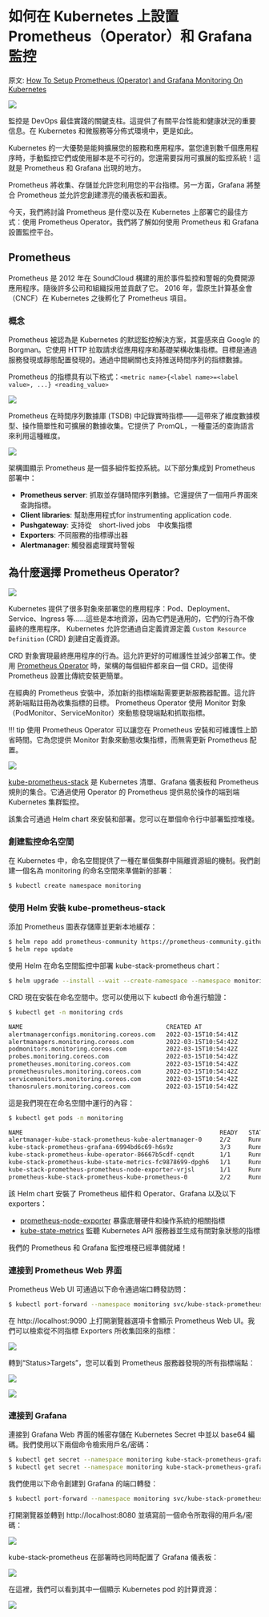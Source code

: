 # 如何在 Kubernetes 上設置 Prometheus（Operator）和 Grafana 監控

原文: [How To Setup Prometheus (Operator) and Grafana Monitoring On Kubernetes](https://getbetterdevops.io/setup-prometheus-and-grafana-on-kubernetes/)

![](./assets/k8s-monitor-prometheus.webp)


監控是 DevOps 最佳實踐的關鍵支柱。這提供了有關平台性能和健康狀況的重要信息。在 Kubernetes 和微服務等分佈式環境中，更是如此。

Kubernetes 的一大優勢是能夠擴展您的服務和應用程序。當您達到數千個應用程序時，手動監控它們或使用腳本是不可行的。您還需要採用可擴展的監控系統！這就是 Prometheus 和 Grafana 出現的地方。

Prometheus 將收集、存儲並允許您利用您的平台指標。另一方面，Grafana 將整合 Prometheus 並允許您創建漂亮的儀表板和圖表。

今天，我們將討論 Prometheus 是什麼以及在 Kubernetes 上部署它的最佳方式：使用 Prometheus Operator。我們將了解如何使用 Prometheus 和 Grafana 設置監控平台。

## Prometheus

Prometheus 是 2012 年在 SoundCloud 構建的用於事件監控和警報的免費開源應用程序。隨後許多公司和組織採用並貢獻了它。 2016 年，雲原生計算基金會（CNCF）在 Kubernetes 之後孵化了 Prometheus 項目。

### 概念

Prometheus 被認為是 Kubernetes 的默認監控解決方案，其靈感來自 Google 的 Borgman。它使用 HTTP 拉取請求從應用程序和基礎架構收集指標。目標是通過服務發現或靜態配置發現的。通過中間網關也支持推送時間序列的指標數據。

Prometheus 的指標具有以下格式：`<metric name>{<label name>=<label value>, ...} <reading_value>`

![](./assets/prom-text-format.webp)

Prometheus 在時間序列數據庫 (TSDB) 中記錄實時指標——這帶來了維度數據模型、操作簡單性和可擴展的數據收集。它提供了 PromQL，一種靈活的查詢語言來利用這種維度。

![](./assets/prometheus-architecture.png)

架構圖顯示 Prometheus 是一個多組件監控系統。以下部分集成到 Prometheus 部署中：

- **Prometheus server**: 抓取並存儲時間序列數據。它還提供了一個用戶界面來查詢指標。
- **Client libraries**: 幫助應用程式for instrumenting application code.
- **Pushgateway**: 支持從　short-lived jobs　中收集指標
- **Exporters**: 不同服務的指標導出器
- **Alertmanager**: 觸發器處理實時警報

## 為什麼選擇 Prometheus Operator?

![](./assets/prometheus-operator.png)

Kubernetes 提供了很多對象來部署您的應用程序：Pod、Deployment、Service、Ingress 等……這些是本地資源，因為它們是通用的，它們的行為不像最終的應用程序。 Kubernetes 允許您通過自定義資源定義 `Custom Resource Definition` (CRD) 創建自定義資源。

CRD 對象實現最終應用程序的行為。這允許更好的可維護性並減少部署工作。使用 [Prometheus Operator](https://github.com/prometheus-operator/prometheus-operator) 時，架構的每個組件都來自一個 CRD。這使得 Prometheus 設置比傳統安裝更簡單。

在經典的 Prometheus 安裝中，添加新的指標端點需要更新服務器配置。這允許將新端點註冊為收集指標的目標。 Prometheus Operator 使用 Monitor 對象（PodMonitor、ServiceMonitor）來動態發現端點和抓取指標。

!!! tip
    使用 Prometheus Operator 可以讓您在 Prometheus 安裝和可維護性上節省時間。它為您提供 Monitor 對象來動態收集指標，而無需更新 Prometheus 配置。

![](./assets/prometheus-operator2.png)

[kube-prometheus-stack](https://github.com/prometheus-community/helm-charts/tree/main/charts/kube-prometheus-stack) 是 Kubernetes 清單、Grafana 儀表板和 Prometheus 規則的集合。它通過使用 Operator 的 Prometheus 提供易於操作的端到端 Kubernetes 集群監控。

該集合可通過 Helm chart 來安裝和部署。您可以在單個命令行中部署監控堆棧。

### 創建監控命名空間

在 Kubernetes 中，命名空間提供了一種在單個集群中隔離資源組的機制。我們創建一個名為 monitoring 的命名空間來準備新的部署：

```bash
$ kubectl create namespace monitoring
```

### 使用 Helm 安裝 kube-prometheus-stack

添加 Prometheus 圖表存儲庫並更新本地緩存：

```bash
$ helm repo add prometheus-community https://prometheus-community.github.io/helm-charts
$ helm repo update 
```

使用 Helm 在命名空間監控中部署 kube-stack-prometheus chart：

```bash
$ helm upgrade --install --wait --create-namespace --namespace monitoring  kube-stack-prometheus prometheus-community/kube-prometheus-stack
```

CRD 現在安裝在命名空間中。您可以使用以下 kubectl 命令進行驗證：

```bash
$ kubectl get -n monitoring crds    

NAME                                        CREATED AT
alertmanagerconfigs.monitoring.coreos.com   2022-03-15T10:54:41Z
alertmanagers.monitoring.coreos.com         2022-03-15T10:54:42Z
podmonitors.monitoring.coreos.com           2022-03-15T10:54:42Z
probes.monitoring.coreos.com                2022-03-15T10:54:42Z
prometheuses.monitoring.coreos.com          2022-03-15T10:54:42Z
prometheusrules.monitoring.coreos.com       2022-03-15T10:54:42Z
servicemonitors.monitoring.coreos.com       2022-03-15T10:54:42Z
thanosrulers.monitoring.coreos.com          2022-03-15T10:54:42Z
```

這是我們現在在命名空間中運行的內容：

```bash
$ kubectl get pods -n monitoring            

NAME                                                       READY   STATUS    RESTARTS   AGE
alertmanager-kube-stack-prometheus-kube-alertmanager-0     2/2     Running   0          2m36s
kube-stack-prometheus-grafana-6994bd6c69-h6s9z             3/3     Running   0          13h
kube-stack-prometheus-kube-operator-86667b5cdf-cqndt       1/1     Running   0          13h
kube-stack-prometheus-kube-state-metrics-fc9878699-dpgh6   1/1     Running   0          13h
kube-stack-prometheus-prometheus-node-exporter-vrjsl       1/1     Running   0          13h
prometheus-kube-stack-prometheus-kube-prometheus-0         2/2     Running   0          13h
```

該 Helm chart 安裝了 Prometheus 組件和 Operator、Grafana 以及以下 exporters：

- [prometheus-node-exporter](https://github.com/prometheus/node_exporter) 暴露底層硬件和操作系統的相關指標
- [kube-state-metrics](https://github.com/kubernetes/kube-state-metrics) 監聽 Kubernetes API 服務器並生成有關對象狀態的指標

我們的 Prometheus 和 Grafana 監控堆棧已經準備就緒！

### 連接到 Prometheus Web 界面

Prometheus Web UI 可通過以下命令通過端口轉發訪問：

```bash
$ kubectl port-forward --namespace monitoring svc/kube-stack-prometheus-kube-prometheus 9090:9090 --address="0.0.0.0"
```

在 http://localhost:9090 上打開瀏覽器選項卡會顯示 Prometheus Web UI。我們可以檢索從不同指標 Exporters 所收集回來的指標：

![](./assets/prometheus-ui.png)

轉到“Status>Targets”，您可以看到 Prometheus 服務器發現的所有指標端點：

![](./assets/prometheus-ui3.png)

![](./assets/prometheus-ui2.png)

### 連接到 Grafana

連接到 Grafana Web 界面的帳密存儲在 Kubernetes Secret 中並以 base64 編碼。我們使用以下兩個命令檢索用戶名/密碼：

```bash
$ kubectl get secret --namespace monitoring kube-stack-prometheus-grafana -o jsonpath='{.data.admin-user}' | base64 -d
$ kubectl get secret --namespace monitoring kube-stack-prometheus-grafana -o jsonpath='{.data.admin-password}' | base64 -d
```

我們使用以下命令創建到 Grafana 的端口轉發：

```bash
$ kubectl port-forward --namespace monitoring svc/kube-stack-prometheus-grafana 8080:80 --address="0.0.0.0"
```

打開瀏覽器並轉到 http://localhost:8080 並填寫前一個命令所取得的用戶名/密碼：

![](./assets/grafana-ui.png)

kube-stack-prometheus 在部署時也同時配置了 Grafana 儀表板：

![](./assets/grafana-ui2.png)

在這裡，我們可以看到其中一個顯示 Kubernetes pod 的計算資源：

![](./assets/grafana-ui3.png)

